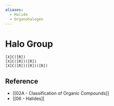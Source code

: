 ```yaml
---
aliases:
  - Halide
  - Organohalogen
---
```


# Halo Group

```smiles
[X]C([R])
[X]C([R])([R])
[X]C([R])([R])([R])
```

## Reference

- [[02A - Classification of Organic Compounds]]
- [[06 - Halides]]

